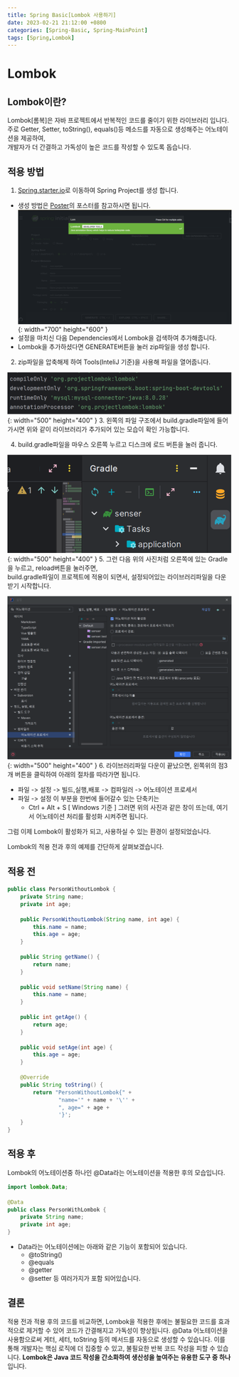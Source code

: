```yaml
---
title: Spring Basic[Lombok 사용하기]
date: 2023-02-21 21:12:00 +0800
categories: [Spring-Basic, Spring-MainPoint]
tags: [Spring,Lombok]
---
```


# Lombok

## Lombok이란?
Lombok[롬복]은 자바 프로젝트에서 반복적인 코드를 줄이기 위한 라이브러리 입니다.         
주로 Getter, Setter, toString(), equals()등 메소드를 자동으로 생성해주는 어노테이션을 제공하여,         
개발자가 더 간결하고 가독성이 높은 코드를 작성할 수 있도록 돕습니다.

## 적용 방법
1. [Spring.starter.io](https://start.spring.io/)로 이동하여 Spring Project를 생성 합니다.
- 생성 방법은 [Poster](https://ljw22222.github.io/posts/spring-basic-two/#%ED%94%84%EB%A1%9C%EC%A0%9D%ED%8A%B8-%EC%83%9D%EC%84%B1)의 포스터를 참고하시면 됩니다.<br/>
 ![Spring Project Lombok png](/assets/img/spring/springprojectlombok.png){: width="700" height="600" }<br/>
- 설정을 마치신 다음 Dependencies에서 Lombok을 검색하여 추가해줍니다.       
- Lombok을 추가하셨다면 GENERATE버튼을 눌러 zip파일을 생성 합니다.      

2. zip파일을 압축해제 하여 Tools(InteliJ 기준)을 사용해 파일을 열어줍니다.

 ![Spring Project Lombok Gradle png](/assets/img/spring/springprojectgradlesetting.png){: width="500" height="400" }
3. 왼쪽의 파일 구조에서 build.gradle파일에 들어가시면 위와 같이 라이브러리가 추가되어 있는 모습이 확인 가능합니다.

4. build.gradle파일을 마우스 오른쪽 누르고 디스크에 로드 버튼을 눌러 줍니다.

 ![Spring Project Lombok Gradle Reload png](/assets/img/spring/springprojecgrablereload.png){: width="500" height="400" }
5. 그런 다음 위의 사진처럼 오른쪽에 있는 Gradle을 누르고, reload버튼을 눌러주면,        
build.gradle파일이 프로젝트에 적용이 되면서, 설정되어있는 라이브러리파일을 다운 받기 시작합니다.

 ![Spring Project Lombok Annotation enable png](/assets/img/spring/springlombokannotation.png){: width="500" height="400" }
6. 라이브러리파일 다운이 끝났으면, 왼쪽위의 점3개 버튼을 클릭하여 아래의 절차를 따라가면 됩니다.
- 파일 -> 설정 -> 빌드,실행,배포 -> 컴파일러 -> 어노테이션 프로세서
- 파일 -> 설정 이 부분을 한번에 들어갈수 있는 단축키는
    - Ctrl + Alt + S [ Windows 기준 ]
그러면 위의 사진과 같은 창이 뜨는데, 여기서 어노테이션 처리를 활성화 시켜주면 됩니다.

그럼 이제 Lombok이 활성화가 되고, 사용하실 수 있는 환경이 설정되었습니다.

Lombok의 적용 전과 후의 예제를 간단하게 살펴보겠습니다.

## 적용 전
```java
public class PersonWithoutLombok {
    private String name;
    private int age;

    public PersonWithoutLombok(String name, int age) {
        this.name = name;
        this.age = age;
    }

    public String getName() {
        return name;
    }

    public void setName(String name) {
        this.name = name;
    }

    public int getAge() {
        return age;
    }

    public void setAge(int age) {
        this.age = age;
    }

    @Override
    public String toString() {
        return "PersonWithoutLombok{" +
                "name='" + name + '\'' +
                ", age=" + age +
                '}';
    }
}
```



## 적용 후 
Lombok의 어노테이션중 하나인 @Data라는 어노테이션을 적용한 후의 모습입니다.
```java
import lombok.Data;

@Data
public class PersonWithLombok {
    private String name;
    private int age;
}
```
- Data라는 어노테이션에는 아래와 같은 기능이 포함되어 있습니다.
    - @toString()
    - @equals
    - @getter
    - @setter
    등 여러가지가 포함 되어있습니다.

## 결론
적용 전과 적용 후의 코드를 비교하면, Lombok을 적용한 후에는 불필요한 코드를 효과적으로 제거할 수 있어 코드가 간결해지고 가독성이 향상됩니다. @Data 어노테이션을 사용함으로써 게터, 세터, toString 등의 메서드를 자동으로 생성할 수 있습니다. 이를 통해 개발자는 핵심 로직에 더 집중할 수 있고, 불필요한 반복 코드 작성을 피할 수 있습니다. **Lombok은 Java 코드 작성을 간소화하여 생산성을 높여주는 유용한 도구 중 하나**입니다.